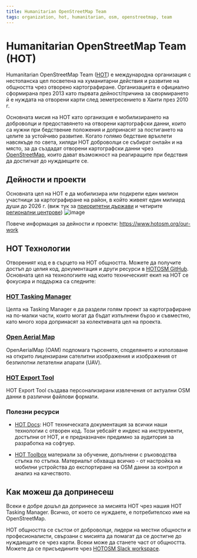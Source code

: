 ```yaml
---
title: Humanitarian OpenStreetMap Team
tags: organization, hot, humanitarian, osm, openstreetmap, team
---
```


# Humanitarian OpenStreetMap Team (HOT)
Humanitarian OpenStreetMap Team ([HOT](https://www.hotosm.org/)) е международна организация с нестопанска цел посветена на хуманитарни действия и развитие на общността чрез отворено картографиране. Организацията е официално сформирана през 2013 като първата дейност/причина за свормирането й е нуждата на отворени карти след земетресението в Хаити през 2010 г. 

Основната мисия на HOT като организция е мобилизирането на доброволци и предоставянето на отворени картографски данни, които са нужни при бедствение положения и допринасят за постигането на целите за устойчиво развитие. Когато голямо бедствие връхлети навсякъде по света, хиляди HOT доброволци се събират онлайн и на място, за да създадат отворени картографски данни чрез [OpenStreetMap](https://wiki.openstreetmap.org/wiki/Main_Page), които дават възможност на реагиращите при бедствия да достигнат до нуждаещите се. 


## Дейности и проекти

Основната цел на HOT e да мобилизира или подкрепи един милион участници за картографиране на район, в който живеят един милиард души до 2026 г. (виж тук за [приоритетни държави](https://wiki.openstreetmap.org/wiki/Humanitarian_OSM_Team/Priority_countries) и четирите [регионални центрове](https://www.hotosm.org/hubs/))
![image](https://github.com/qgisbg/docs/assets/98902727/d99f1a8f-ca41-4cb5-a143-c9dd982471f6)

Повече информация за дейности и проекти: https://www.hotosm.org/our-work 


##  HOT Технологии

Отвореният код е в сърцето на HOT общността. Можете да получите достъп до целия код, документация и други ресурси в [HOTOSM GitHub](https://www.hotosm.org/). Основната цел на технологиите над които техническият екип на HOT се фокусира и поддържа са следните:

### [HOT Tasking Manager](https://tasks.hotosm.org/)
Целта на Tasking Manager е да раздели голям проект за картографиране на по-малки части, които могат да бъдат изпълнени бързо и съвместно, като много хора допринасят за колективната цел на проекта. 

### [Open Aerial Map](https://openaerialmap.org/)
OpenAerialMap (OAM) подпомага търсенето, споделянето и използване на открито лицензирани сателитни изображения и изображения от безпилотни летателни апарати (UAV).

### [HOT Export Tool](https://export.hotosm.org/en/v3/)
HOT Export Tool създава персонализирани извлечения от актуални OSM данни в различни файлови формати.


### Полезни ресурси 
- [HOT Docs](https://docs.hotosm.org/): HOT техническата документация за всички наши технологии с отворен код. Този уебсайт е индекс на инструменти, достъпни от HOT, и е предназначен предимно за аудитория за разработка на софтуер. 

- [HOT Toolbox](https://toolbox.hotosm.org/) материали за обучение, допълнени с ръководства стъпка по стъпка.  Материалът обхваща всичко - от настройка на мобилни устройства до експортиране на OSM данни за контрол и анализ на качеството.

## Как можеш да допринесеш

Всеки е добре дошъл да допринесе за мисията HOT чрез нашия  HOT Tasking Manager. Всичко, от което се нуждаете, е потребителско име на OpenStreetMap.

HOT общността се състои от доброволци, лидери на местни общности и професионалисти, свързани с мисията да помагат да се достигне до нуждаещите се чрез карти. Всеки може да станете част от общността. Можете да се присъедините чрез [HOTOSM Slack workspace](https://slack.hotosm.org/).

